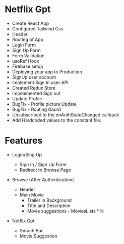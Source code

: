 # Netflix Gpt

- Create React App
- Configured Tailwind Css
- Header
- Routing of App
- Login Form
- Sign Up Form
- Form Validation
- useRef Hook
- Firebase setup
- Deploying your app to Production
- SignUp user account
- Implement Sign In user API
- Created Redux Store
- Impelemented Sign out
- Update Profile
- BugFix - Profile picture Update
- BugFix - Routing Gaurd 
- Unsubscribed to the onAuthStateChanged callback
- Add Hardcoded values to the constant file.

# Features
- Login/Sing Up
   - Sign In / Sign Up Form
   - Redirect to Browse Page
- Browse (After Authentication)
   - Header
   - Main Movie
       - Trailer in Background
       - Title and Description
       - Movie suggestions 
             - MoviesLists * N

- Netflix Gpt
    - Serach Bar
    - Movie Suggestion